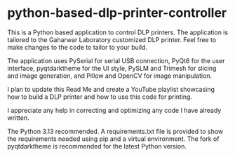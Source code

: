 # python-based-dlp-printer-controller

This is a Python based application to control DLP printers. The application is tailored to the Gaharwar Laboratory customized DLP printer. Feel free to make changes to the code to tailor to your build.

The application uses PySerial for serial USB connection, PyQt6 for the user interface, pyqtdarktheme for the UI style, PySLM and Trimesh for slicing and image generation, and Pillow and OpenCV for image manipulation.

I plan to update this Read Me and create a YouTube playlist showcasing how to build a DLP printer and how to use this code for printing.

I appreciate any help in correcting and optimizing any code I have already written.

The Python 3.13 recommended. A requirements.txt file is provided to show the requirements needed using pip and a virtual environment. The fork of pyqtdarktheme is recommended for the latest Python version.

